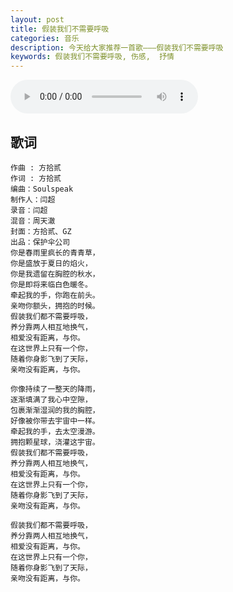 ```yaml
---
layout: post
title: 假装我们不需要呼吸
categories: 音乐
description: 今天给大家推荐一首歌———假装我们不需要呼吸
keywords: 假装我们不需要呼吸, 伤感,  抒情
---
```


<audio controls="controls" autoplay="autoplay" playsinline="" webkit-playsinline="">  
<source src="https://link.hhtjim.com/163/1345441371.mp3" type="audio/mpeg">  
</audio>

## 歌词

```
作曲 : 方拾贰
作词 : 方拾贰
编曲：Soulspeak
制作人：闫超
录音：闫超
混音：周天澈
封面：方拾贰、GZ
出品：保护伞公司
你是春雨里疯长的青青草，
你是盛放于夏日的焰火，
你是我遗留在胸腔的秋水，
你是即将来临白色暖冬。
牵起我的手，你跑在前头。
亲吻你额头，拥抱的时候。
假装我们都不需要呼吸，
养分靠两人相互地换气，
相爱没有距离，与你。
在这世界上只有一个你，
随着你身影飞到了天际，
亲吻没有距离，与你。

你像持续了一整天的降雨，
逐渐填满了我心中空隙，
包裹渐渐湿润的我的胸腔，
好像被你带去宇宙中一样。
牵起我的手，去太空漫游。
拥抱颗星球，浇灌这宇宙。
假装我们都不需要呼吸，
养分靠两人相互地换气，
相爱没有距离，与你。
在这世界上只有一个你，
随着你身影飞到了天际，
亲吻没有距离，与你。

假装我们都不需要呼吸，
养分靠两人相互地换气，
相爱没有距离，与你。
在这世界上只有一个你，
随着你身影飞到了天际，
亲吻没有距离，与你。
```

